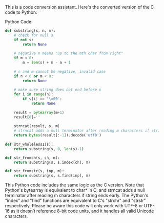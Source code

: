 This is a code conversion assistant. Here's the converted version of the C code to Python:

Python Code:
```python
def substring(s, n, m):
    # check for null s
    if not s:
        return None
    
    # negative m means "up to the mth char from right"
    if m < 0:
        m = len(s) + m - n + 1
    
    # n and m cannot be negative, invalid case
    if n < 0 or m < 0:
        return None
    
    # make sure string does not end before n
    for i in range(n):
        if s[i] == '\x00':
            return None
            
    result = bytearray(m+1)
    result[0]=''
    
    strncat(result, s, m)
    # strncat adds a null terminator after reading m characters if string ends early
    return bytes(result[:-1]).decode('utf8')
            
def str_wholeless1(s):
    return substring(s, 0, len(s)-1)

def str_fromch(s, ch, m):
    return substring(s, s.index(ch), m)

def str_fromstr(s, inp, m):
    return substring(s, s.find(inp), m)
```
This Python code includes the same logic as the C version. Note that Python's bytearray is equivalent to char* in C, and strncat adds a null terminator after reading m characters if string ends early. The Python's "index" and "find" functions are equivalent to C's "strchr" and "strstr" respectively. Please be aware this code will only work with UTF-8 or UTF-16 as it doesn’t reference 8-bit code units, and it handles all valid Unicode characters.
